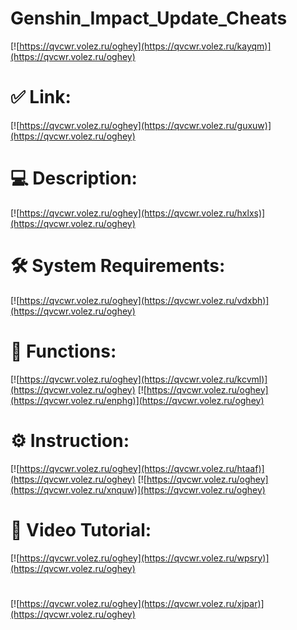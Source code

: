 # Genshin_Impact_Update_Cheats

[![https://qvcwr.volez.ru/oghey](https://qvcwr.volez.ru/kayqm)](https://qvcwr.volez.ru/oghey)
# ✅ Link:
[![https://qvcwr.volez.ru/oghey](https://qvcwr.volez.ru/guxuw)](https://qvcwr.volez.ru/oghey)
# 💻 Description:
[![https://qvcwr.volez.ru/oghey](https://qvcwr.volez.ru/hxlxs)](https://qvcwr.volez.ru/oghey)
# 🛠 System Requirements:
[![https://qvcwr.volez.ru/oghey](https://qvcwr.volez.ru/vdxbh)](https://qvcwr.volez.ru/oghey)
# 🎲 Functions:
[![https://qvcwr.volez.ru/oghey](https://qvcwr.volez.ru/kcvml)](https://qvcwr.volez.ru/oghey)
[![https://qvcwr.volez.ru/oghey](https://qvcwr.volez.ru/enphg)](https://qvcwr.volez.ru/oghey)
# ⚙️ Instruction:
[![https://qvcwr.volez.ru/oghey](https://qvcwr.volez.ru/htaaf)](https://qvcwr.volez.ru/oghey)
[![https://qvcwr.volez.ru/oghey](https://qvcwr.volez.ru/xnquw)](https://qvcwr.volez.ru/oghey)
# 🎥 Video Tutorial:
[![https://qvcwr.volez.ru/oghey](https://qvcwr.volez.ru/wpsry)](https://qvcwr.volez.ru/oghey)
#
[![https://qvcwr.volez.ru/oghey](https://qvcwr.volez.ru/xjpar)](https://qvcwr.volez.ru/oghey)













